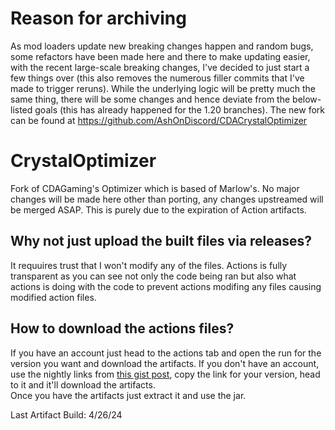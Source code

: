 # Reason for archiving
As mod loaders update new breaking changes happen and random bugs, some refactors have been made here and there to make updating easier, with the recent large-scale breaking changes, I've decided to just start a few things over (this also removes the numerous filler commits that I've made to trigger reruns). While the underlying logic will be pretty much the same thing, there will be some changes and hence deviate from the below-listed goals (this has already happened for the 1.20 branches). The new fork can be found at https://github.com/AshOnDiscord/CDACrystalOptimizer

# CrystalOptimizer
Fork of CDAGaming's Optimizer which is based of Marlow's.
No major changes will be made here other than porting, any changes upstreamed will be merged ASAP.
This is purely due to the expiration of Action artifacts.

## Why not just upload the built files via releases?
It requuires trust that I won't modify any of the files. Actions is fully transparent as you can see not only the code being ran but also what actions is doing with the code to prevent actions modifing any files causing modified action files.

## How to download the actions files?
If you have an account just head to the actions tab and open the run for the version you want and download the artifacts.
If you don't have an account, use the nightly links from [this gist post](https://gist.github.com/AshOnDiscord/d8c680e695b532464d26ecb3bd0cf943), copy the link for your version, head to it and it'll download the artifacts.  
Once you have the artifacts just extract it and use the jar.

Last Artifact Build: 4/26/24
